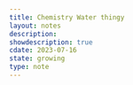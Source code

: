 ```yaml
---
title: Chemistry Water thingy
layout: notes
description: 
showdescription: true
cdate: 2023-07-16
state: growing
type: note
---
```


<object data="/assets/xournal/chemwater.pdf"></object>
